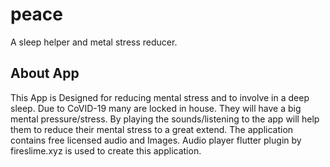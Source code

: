 # peace

A sleep helper and metal stress reducer.

## About App
This App is Designed for reducing mental stress and to involve in a deep sleep.
Due to CoVID-19 many are locked in house.
They will have a big mental pressure/stress.
By playing the sounds/listening to the app will help them to reduce their mental stress to a great extend.
The application contains free licensed audio and Images.
Audio player flutter plugin by fireslime.xyz is used to create this application.